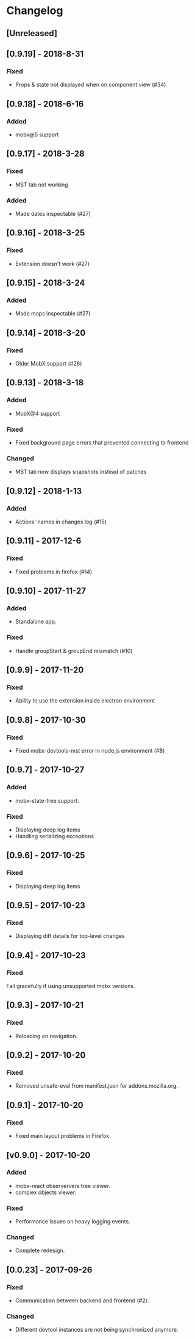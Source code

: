 # Changelog

## [Unreleased]

## [0.9.19] - 2018-8-31
### Fixed
- Props & state not displayed when on component view (#34)

## [0.9.18] - 2018-6-16
### Added
- mobx@5 support

## [0.9.17] - 2018-3-28
### Fixed
- MST tab not working

### Added
- Made dates inspectable (#27)

## [0.9.16] - 2018-3-25
### Fixed
- Extension doesn't work (#27)

## [0.9.15] - 2018-3-24
### Added
- Made maps inspectable (#27)

## [0.9.14] - 2018-3-20
### Fixed
- Older MobX support (#26)

## [0.9.13] - 2018-3-18
### Added
- MobX@4 support

### Fixed
- Fixed background page errors that prevented connecting to frontend

### Changed
- MST tab now displays snapshots instead of patches

## [0.9.12] - 2018-1-13
### Added
- Actions' names in changes log (#15)

## [0.9.11] - 2017-12-6
### Fixed
- Fixed problems in firefox (#14)

## [0.9.10] - 2017-11-27
### Added
- Standalone app.

### Fixed
- Handle groupStart & groupEnd mismatch (#10)

## [0.9.9] - 2017-11-20
### Fixed
- Ability to use the extension inside electron environment

## [0.9.8] - 2017-10-30
### Fixed
- Fixed mobx-devtools-mst error in node.js environment (#8)

## [0.9.7] - 2017-10-27
### Added
- mobx-state-tree support.

### Fixed
- Displaying deep log items
- Handling serializing exceptions

## [0.9.6] - 2017-10-25
### Fixed
- Displaying deep log items

## [0.9.5] - 2017-10-23
### Fixed
- Displaying diff details for top-level changes

## [0.9.4] - 2017-10-23
### Fixed
Fail gracefully if using unsupported mobx versions.

## [0.9.3] - 2017-10-21
### Fixed
- Reloading on navigation.

## [0.9.2] - 2017-10-20
### Fixed
- Removed unsafe-eval from manifest.json for addons.mozilla.org.

## [0.9.1] - 2017-10-20
### Fixed
- Fixed main layout problems in Firefox.

## [v0.9.0] - 2017-10-20
### Added
- mobx-react observervers tree viewer.
- complex objects viewer.

### Fixed
- Performance issues on heavy logging events.

### Changed
- Complete redesign.

## [0.0.23] - 2017-09-26
### Fixed
- Communication between backend and frontend (#2).

### Changed
- Different devtool instances are not being synchronized anymore.
